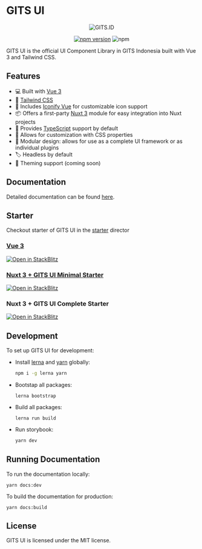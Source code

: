 # GITS UI

<div align="center">

![GITS.ID](https://gits.id/wp-content/uploads/2022/06/Logo-Main-1.png)

[![npm version](https://badge.fury.io/js/@gits-id%2Fui.svg)](https://badge.fury.io/js/@gits-id%2Fui)
![npm](https://img.shields.io/npm/dm/@gits-id/ui)

</div>

GITS UI is the official UI Component Library in GITS Indonesia built with Vue 3 and Tailwind CSS.

## Features

- 💻 Built with [Vue 3](https://vuejs.org/)
- 🎨 [Tailwind CSS](https://tailwindcss.com/)
- 💎 Includes [Iconify Vue](https://icones.js.org/) for customizable icon support
- 📦 Offers a first-party [Nuxt 3](https://nuxt.com/) module for easy integration into Nuxt projects
- 🚀 Provides [TypeScript](https://www.typescriptlang.org/) support by default
- 🎨 Allows for customization with CSS properties
- 🔌 Modular design: allows for use as a complete UI framework or as individual plugins
- 🏷 Headless by default
- 🌈 Theming support (coming soon)

## Documentation

Detailed documentation can be found [here](https://gitsindonesia.github.io/ui-component/).

## Starter

Checkout starter of GITS UI in the [starter](/starter/) director

### [Vue 3](/starter/vue/)

[![Open in StackBlitz](https://developer.stackblitz.com/img/open_in_stackblitz.svg)](https://stackblitz.com/github/gitsindonesia/ui-component/tree/main/starter/vue)

### [Nuxt 3 + GITS UI Minimal Starter](/starter/nuxt-minimal/)

[![Open in StackBlitz](https://developer.stackblitz.com/img/open_in_stackblitz.svg)](https://stackblitz.com/github/gitsindonesia/ui-component/tree/main/starter/nuxt-minimal)

### Nuxt 3 + GITS UI Complete Starter

[![Open in StackBlitz](https://developer.stackblitz.com/img/open_in_stackblitz.svg)](https://stackblitz.com/github/gitsindonesia/nuxt-starter)

## Development

To set up GITS UI for development:

- Install [lerna](https://lerna.js.org/) and [yarn](https://yarnpkg.com/) globally:
  ```bash
  npm i -g lerna yarn
  ```
- Bootstap all packages:
  ```
  lerna bootstrap
  ```
- Build all packages:
  ```
  lerna run build
  ```
- Run storybook:

  ```bash
  yarn dev
  ```

## Running Documentation

To run the documentation locally:

```
yarn docs:dev
```

To build the documentation for production:

```
yarn docs:build
```

## License

GITS UI is licensed under the MIT license.
